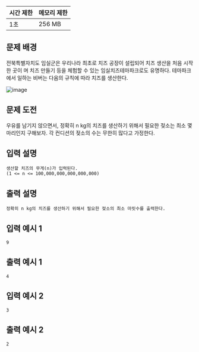 | 시간 제한 | 메모리 제한 |
| --- | --- |
| 1초 | 256 MB |

## 문제 배경

전북특별자치도 임실군은 우리나라 최초로 치즈 공장이 설립되어 치즈 생산을 처음 시작한 곳이
며 치즈 만들기 등을 체험할 수 있는 임실치즈테마파크로도 유명하다. 테마파크에서 일하는 비버는 다음의 규칙에 따라 치즈를 생산한다.

![image](https://github.com/wkdtjdwns/Python/assets/128266768/a5583b53-60a9-4b02-a454-deab9f0a7667)

## 문제 도전

우유를 남기지 않으면서, 정확히 n kg의 치즈를 생산하기 위해서 필요한 젖소는 최소 몇 마리인지 구해보자. 각 컨디션의 젖소의 수는 무한히 많다고 가정한다.

## **입력 설명**

```
생산할 치즈의 무게(n)가 입력된다.
(1 <= n <= 100,000,000,000,000,000)
```

## 출력 **설명**

```
정확히 n kg의 치즈를 생산하기 위해서 필요한 젖소의 최소 마릿수를 출력한다.
```

## **입력 예시 1**

```
9
```

## **출력 예시 1**

```
4
```

## **입력 예시 2**

```
3
```

## **출력 예시 2**

```
2
```
